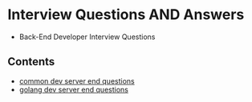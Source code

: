 # Interview Questions AND Answers

- Back-End Developer Interview Questions 

## Contents 

- [common dev server end questions](docs/common-dev-server-end-questions.md)
- [golang dev server end questions](docs/golang-dev-server-end-questions.md)
